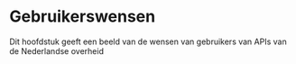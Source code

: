 # Gebruikerswensen
Dit hoofdstuk geeft een beeld van de wensen van gebruikers van APIs van de Nederlandse overheid


